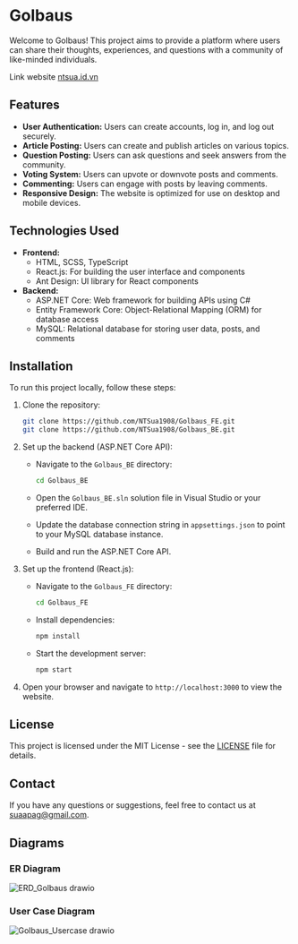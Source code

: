 # Golbaus
Welcome to Golbaus! This project aims to provide a platform where users can share their thoughts, experiences, and questions with a community of like-minded individuals.

Link website [ntsua.id.vn](http://ntsua.id.vn)

## Features
- **User Authentication:** Users can create accounts, log in, and log out securely.
- **Article Posting:** Users can create and publish articles on various topics.
- **Question Posting:** Users can ask questions and seek answers from the community.
- **Voting System:** Users can upvote or downvote posts and comments.
- **Commenting:** Users can engage with posts by leaving comments.
- **Responsive Design:** The website is optimized for use on desktop and mobile devices.
  
## Technologies Used
- **Frontend:**
  - HTML, SCSS, TypeScript
  - React.js: For building the user interface and components
  - Ant Design: UI library for React components
- **Backend:**
  - ASP.NET Core: Web framework for building APIs using C#
  - Entity Framework Core: Object-Relational Mapping (ORM) for database access
  - MySQL: Relational database for storing user data, posts, and comments
    
## Installation
To run this project locally, follow these steps:

1. Clone the repository:

   ```bash
   git clone https://github.com/NTSua1908/Golbaus_FE.git
   git clone https://github.com/NTSua1908/Golbaus_BE.git
   ```
   
2. Set up the backend (ASP.NET Core API):
   
   - Navigate to the `Golbaus_BE` directory:
     
     ```bash
     cd Golbaus_BE
     ```
     
   - Open the `Golbaus_BE.sln` solution file in Visual Studio or your preferred IDE.
   - Update the database connection string in `appsettings.json` to point to your MySQL database instance.
   - Build and run the ASP.NET Core API.
     
3. Set up the frontend (React.js):
   - Navigate to the `Golbaus_FE` directory:
     
     ```bash
     cd Golbaus_FE
     ```
     
   - Install dependencies:
     
     ```bash
     npm install
     ```
     
   - Start the development server:
     
     ```bash
     npm start
     ```
4. Open your browser and navigate to `http://localhost:3000` to view the website.
   
## License
This project is licensed under the MIT License - see the [LICENSE](LICENSE) file for details.
## Contact
If you have any questions or suggestions, feel free to contact us at [suaapag@gmail.com](mailto:suaapag@gmail.com).
## Diagrams

### ER Diagram
![ERD_Golbaus drawio](https://github.com/NTSua1908/Golbaus_BE/assets/72732661/2694dfd9-4293-406f-903d-66d33cb40af5)

### User Case Diagram
![Golbaus_Usercase drawio](https://github.com/NTSua1908/Golbaus_BE/assets/72732661/0e46f224-76d5-4a1b-bd0c-1b3ecc3fde47)

